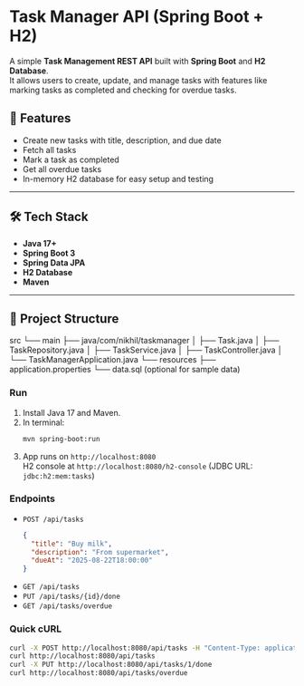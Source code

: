 # Task Manager API (Spring Boot + H2)
A simple **Task Management REST API** built with **Spring Boot** and **H2 Database**.  
It allows users to create, update, and manage tasks with features like marking tasks as completed and checking for overdue tasks. 

## 🚀 Features
- Create new tasks with title, description, and due date  
- Fetch all tasks  
- Mark a task as completed  
- Get all overdue tasks  
- In-memory H2 database for easy setup and testing  

---

## 🛠️ Tech Stack
- **Java 17+**
- **Spring Boot 3**
- **Spring Data JPA**
- **H2 Database**
- **Maven**

---

## 📂 Project Structure
src
└── main
├── java/com/nikhil/taskmanager
│ ├── Task.java
│ ├── TaskRepository.java
│ ├── TaskService.java
│ ├── TaskController.java
│ └── TaskManagerApplication.java
└── resources
├── application.properties
└── data.sql (optional for sample data)
### Run
1. Install Java 17 and Maven.
2. In terminal:
   ```bash
   mvn spring-boot:run
   ```
3. App runs on `http://localhost:8080`  
   H2 console at `http://localhost:8080/h2-console` (JDBC URL: `jdbc:h2:mem:tasks`)

### Endpoints
- `POST /api/tasks`
  ```json
  {
    "title": "Buy milk",
    "description": "From supermarket",
    "dueAt": "2025-08-22T18:00:00"
  }
  ```
- `GET /api/tasks`
- `PUT /api/tasks/{id}/done`
- `GET /api/tasks/overdue`

### Quick cURL
```bash
curl -X POST http://localhost:8080/api/tasks -H "Content-Type: application/json" -d '{"title":"Buy milk","description":"Amul","dueAt":"2025-08-22T18:00:00"}'
curl http://localhost:8080/api/tasks
curl -X PUT http://localhost:8080/api/tasks/1/done
curl http://localhost:8080/api/tasks/overdue
```
